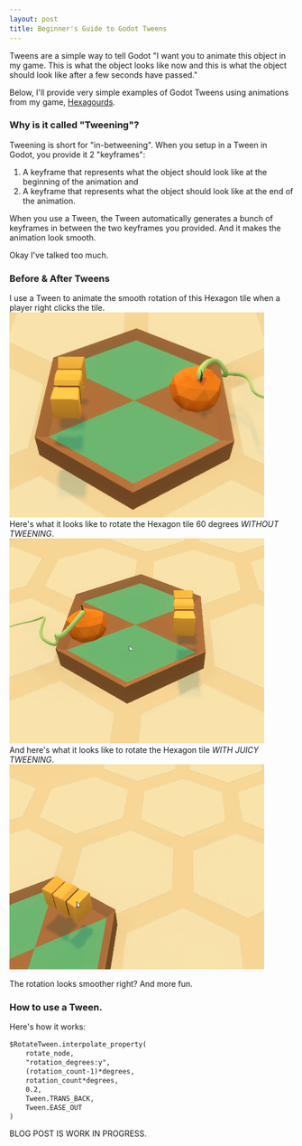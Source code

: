 ```yaml
---
layout: post
title: Beginner's Guide to Godot Tweens
---
```


<p class="message">
Tweens are a simple way to tell Godot "I want you to animate this object in my game. This is what the object looks like now and this is what the object should look like after a few seconds have passed."
</p>

Below, I'll provide very simple examples of Godot Tweens using animations from my game, [Hexagourds](/hexagourds).

### Why is it called "Tweening"?
Tweening is short for "in-betweening". When you setup in a Tween in Godot, you provide it 2 "keyframes": 
<ol>
<li> A keyframe that represents what the object should look like at the beginning of the animation and </li>
<li> A keyframe that represents what the object should look like at the end of the animation. </li>
</ol>
When you use a Tween, the Tween automatically generates a bunch of keyframes in between the two keyframes you provided. And it makes the animation look smooth.

Okay I've talked too much.

### Before & After Tweens
I use a Tween to animate the smooth rotation of this Hexagon tile when a player right clicks the tile.
<img src="/photos/CloseUp.PNG" width="452" height="363"/>
<br />
Here's what it looks like to rotate the Hexagon tile 60 degrees *WITHOUT TWEENING*.
<img src="/photos/HexagonRotateNoLife.gif" width="452" height="363"/>
<br />
And here's what it looks like to rotate the Hexagon tile *WITH JUICY TWEENING*.
<img src="/photos/HexagonRotateLife.gif" width="452" height="363"/>

The rotation looks smoother right? And more fun.

### How to use a Tween.
Here's how it works:
```
$RotateTween.interpolate_property(
    rotate_node,
    "rotation_degrees:y",
    (rotation_count-1)*degrees,
    rotation_count*degrees,
    0.2,
    Tween.TRANS_BACK,
    Tween.EASE_OUT
)
```

BLOG POST IS WORK IN PROGRESS.


